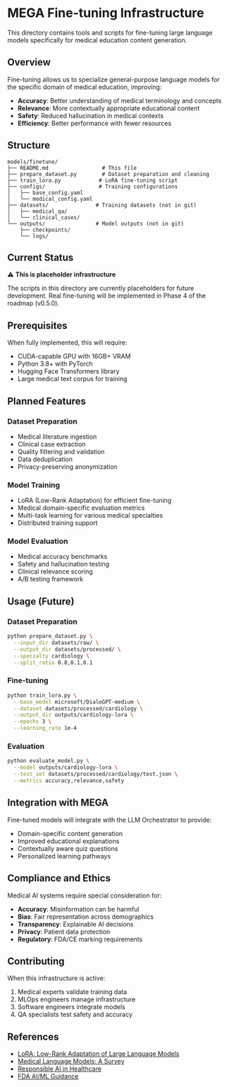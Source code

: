 # MEGA Fine-tuning Infrastructure

This directory contains tools and scripts for fine-tuning large language models specifically for medical education content generation.

## Overview

Fine-tuning allows us to specialize general-purpose language models for the specific domain of medical education, improving:
- **Accuracy**: Better understanding of medical terminology and concepts
- **Relevance**: More contextually appropriate educational content
- **Safety**: Reduced hallucination in medical contexts
- **Efficiency**: Better performance with fewer resources

## Structure

```
models/finetune/
├── README.md                 # This file
├── prepare_dataset.py        # Dataset preparation and cleaning
├── train_lora.py            # LoRA fine-tuning script
├── configs/                 # Training configurations
│   ├── base_config.yaml
│   └── medical_config.yaml
├── datasets/               # Training datasets (not in git)
│   ├── medical_qa/
│   └── clinical_cases/
└── outputs/                # Model outputs (not in git)
    ├── checkpoints/
    └── logs/
```

## Current Status

⚠️ **This is placeholder infrastructure**

The scripts in this directory are currently placeholders for future development. Real fine-tuning will be implemented in Phase 4 of the roadmap (v0.5.0).

## Prerequisites

When fully implemented, this will require:
- CUDA-capable GPU with 16GB+ VRAM
- Python 3.8+ with PyTorch
- Hugging Face Transformers library
- Large medical text corpus for training

## Planned Features

### Dataset Preparation
- Medical literature ingestion
- Clinical case extraction
- Quality filtering and validation
- Data deduplication
- Privacy-preserving anonymization

### Model Training
- LoRA (Low-Rank Adaptation) for efficient fine-tuning
- Medical domain-specific evaluation metrics
- Multi-task learning for various medical specialties
- Distributed training support

### Model Evaluation
- Medical accuracy benchmarks
- Safety and hallucination testing
- Clinical relevance scoring
- A/B testing framework

## Usage (Future)

### Dataset Preparation
```bash
python prepare_dataset.py \
  --input_dir datasets/raw/ \
  --output_dir datasets/processed/ \
  --specialty cardiology \
  --split_ratio 0.8,0.1,0.1
```

### Fine-tuning
```bash
python train_lora.py \
  --base_model microsoft/DialoGPT-medium \
  --dataset datasets/processed/cardiology \
  --output_dir outputs/cardiology-lora \
  --epochs 3 \
  --learning_rate 1e-4
```

### Evaluation
```bash
python evaluate_model.py \
  --model outputs/cardiology-lora \
  --test_set datasets/processed/cardiology/test.json \
  --metrics accuracy,relevance,safety
```

## Integration with MEGA

Fine-tuned models will integrate with the LLM Orchestrator to provide:
- Domain-specific content generation
- Improved educational explanations  
- Contextually aware quiz questions
- Personalized learning pathways

## Compliance and Ethics

Medical AI systems require special consideration for:
- **Accuracy**: Misinformation can be harmful
- **Bias**: Fair representation across demographics
- **Transparency**: Explainable AI decisions
- **Privacy**: Patient data protection
- **Regulatory**: FDA/CE marking requirements

## Contributing

When this infrastructure is active:
1. Medical experts validate training data
2. MLOps engineers manage infrastructure
3. Software engineers integrate models
4. QA specialists test safety and accuracy

## References

- [LoRA: Low-Rank Adaptation of Large Language Models](https://arxiv.org/abs/2106.09685)
- [Medical Language Models: A Survey](https://arxiv.org/abs/2204.13397)
- [Responsible AI in Healthcare](https://www.microsoft.com/research/publication/responsible-ai-in-healthcare/)
- [FDA AI/ML Guidance](https://www.fda.gov/medical-devices/software-medical-device-samd/artificial-intelligence-and-machine-learning-aiml-enabled-medical-devices)